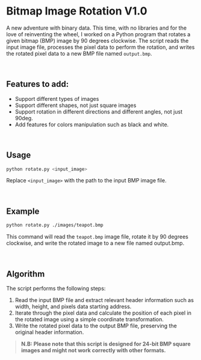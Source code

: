 # Bitmap Image Rotation V1.0

A new adventure with binary data. This time, with no libraries and for the love of reinventing the wheel, I worked on a Python program that rotates a given bitmap (BMP) image by 90 degrees clockwise. The script reads the input image file, processes the pixel data to perform the rotation, and writes the rotated pixel data to a new BMP file named `output.bmp`.

<br>

## Features to add:

- Support different types of images
- Support different shapes, not just square images
- Support rotation in different directions and different angles, not just 90deg.
- Add features for colors manipulation such as black and white.

<br>

## Usage

```bash
python rotate.py <input_image>
```

Replace `<input_image>` with the path to the input BMP image file.

<br>

## Example

```bash
python rotate.py ./images/teapot.bmp
```

This command will read the `teapot.bmp` image file, rotate it by 90 degrees clockwise, and write the rotated image to a new file named output.bmp.

<br>

## Algorithm

The script performs the following steps:

1. Read the input BMP file and extract relevant header information such as width, height, and pixels data starting address.
2. Iterate through the pixel data and calculate the position of each pixel in the rotated image using a simple coordinate transformation.
3. Write the rotated pixel data to the output BMP file, preserving the original header information.

> **N.B: Please note that this script is designed for 24-bit BMP square images and might not work correctly with other formats.**
